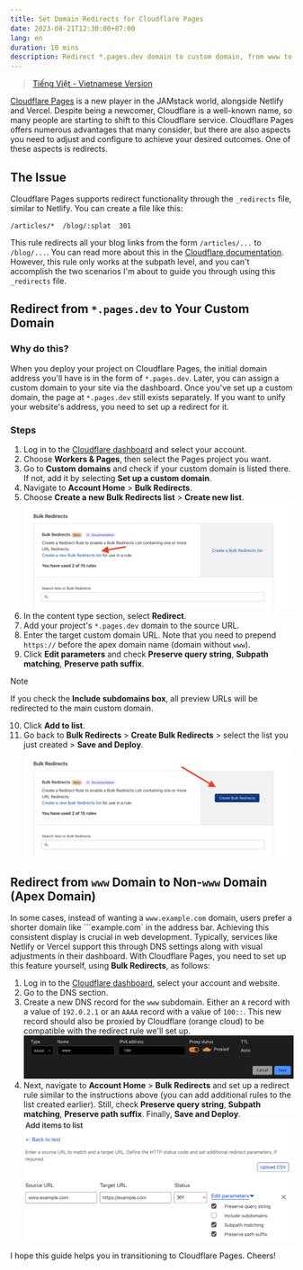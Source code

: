 ```yaml
---
title: Set Domain Redirects for Cloudflare Pages
date: 2023-08-21T12:30:00+07:00
lang: en
duration: 10 mins
description: Redirect *.pages.dev domain to custom domain, from www to non-www (apex) domain
---
```


> [Tiếng Việt - Vietnamese Version](/posts/cloudflare-pages-domain-redirects-vi)

[<span i-simple-icons-cloudflarepages /> Cloudflare Pages](https://pages.cloudflare.com/) is a new player in the JAMstack world, alongside Netlify and Vercel. Despite being a newcomer, Cloudflare is a well-known name, so many people are starting to shift to this Cloudflare service. Cloudflare Pages offers numerous advantages that many consider, but there are also aspects you need to adjust and configure to achieve your desired outcomes. One of these aspects is redirects.

## The Issue

Cloudflare Pages supports redirect functionality through the `_redirects` file, similar to Netlify. You can create a file like this:

```
/articles/*  /blog/:splat  301
```

This rule redirects all your blog links from the form `/articles/...` to `/blog/...`. You can read more about this in the [Cloudflare documentation](https://developers.cloudflare.com/pages/platform/redirects/). However, this rule only works at the subpath level, and you can't accomplish the two scenarios I'm about to guide you through using this `_redirects` file.

## Redirect from `*.pages.dev` to Your Custom Domain

### Why do this?

When you deploy your project on Cloudflare Pages, the initial domain address you'll have is in the form of `*.pages.dev`. Later, you can assign a custom domain to your site via the dashboard. Once you've set up a custom domain, the page at `*.pages.dev` still exists separately. If you want to unify your website's address, you need to set up a redirect for it.

### Steps

1. Log in to the [Cloudflare dashboard](https://dash.cloudflare.com/?to=/:account/pages/view/:pages-project/domains) and select your account.
2. Choose **Workers & Pages**, then select the Pages project you want.
3. Go to **Custom domains** and check if your custom domain is listed there. If not, add it by selecting **Set up a custom domain**.
4. Navigate to **Account Home** > **Bulk Redirects**.
5. Choose **Create a new Bulk Redirects list** > **Create new list**.
   <img src="/images/2023/create_a_new_bulk_redirect_list.png" dark:invert-95 alt="Create new Bulk Redirect list" rounded-lg>
6. In the content type section, select **Redirect**.
7. Add your project's `*.pages.dev` domain to the source URL.
8. Enter the target custom domain URL. Note that you need to prepend `https://` before the apex domain name (domain without `www`).
9. Click **Edit parameters** and check **Preserve query string**, **Subpath matching**, **Preserve path suffix**.

> [!NOTE]
> If you check the **Include subdomains box**, all preview URLs will be redirected to the main custom domain.

10. Click **Add to list**.
11. Go back to **Bulk Redirects** > **Create Bulk Redirects** > select the list you just created > **Save and Deploy**.
    <img src="/images/2023/create_new_bulk_redirect.png" dark:invert-95 alt="Create new Bulk Redirects" rounded-lg>

## Redirect from `www` Domain to Non-`www` Domain (Apex Domain)

In some cases, instead of wanting a `www.example.com` domain, users prefer a shorter domain like ```example.com` in the address bar. Achieving this consistent display is crucial in web development. Typically, services like Netlify or Vercel support this through DNS settings along with visual adjustments in their dashboard. With Cloudflare Pages, you need to set up this feature yourself, using **Bulk Redirects**, as follows:

1. Log in to the [Cloudflare dashboard](https://dash.cloudflare.com/), select your account and website.
2. Go to the DNS section.
3. Create a new DNS record for the `www` subdomain. Either an `A` record with a value of `192.0.2.1` or an `AAAA` record with a value of `100::`. This new record should also be proxied by Cloudflare (orange cloud) to be compatible with the redirect rule we'll set up.
   <img src="/images/2023/www_subdomain.png" alt="DNS record setting" rounded-lg>
4. Next, navigate to **Account Home** > **Bulk Redirects** and set up a redirect rule similar to the instructions above (you can add additional rules to the list created earlier). Still, check **Preserve query string**, **Subpath matching**, **Preserve path suffix**. Finally, **Save and Deploy**.
   <img src="/images/2023/redirect-parameters.png" dark:invert-95 alt="Redirect parameters" rounded-lg>

I hope this guide helps you in transitioning to Cloudflare Pages. Cheers!
